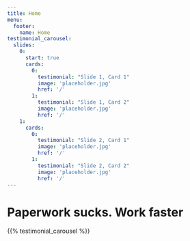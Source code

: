 ```yaml
---
title: Home
menu:
  footer:
    name: Home
testimonial_carousel:
  slides:
    0:
      start: true
      cards:
        0:
          testimonial: "Slide 1, Card 1"
          image: 'placeholder.jpg'
          href: '/'
        1:
          testimonial: "Slide 1, Card 2"
          image: 'placeholder.jpg'
          href: '/'
    1:
      cards:
        0:
          testimonial: "Slide 2, Card 1"
          image: 'placeholder.jpg'
          href: '/'
        1:
          testimonial: "Slide 2, Card 2"
          image: 'placeholder.jpg'
          href: '/'
---
```


# Paperwork  sucks. Work faster

{{% testimonial_carousel %}}
